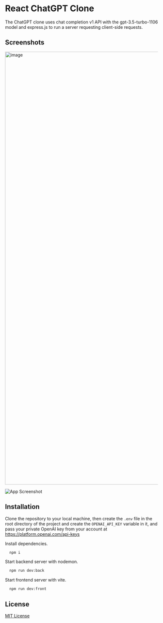 # React ChatGPT Clone

The ChatGPT clone uses chat completion v1 API with the gpt-3.5-turbo-1106 model and express.js to run a server requesting client-side requests.

## Screenshots

<img width="1421" alt="image" src="https://github.com/kas1qqqq/react-chatgpt-clone/assets/29861553/c6c19ab7-93ed-4282-a23a-74fb2cb39f97">

![App Screenshot](https://github.com/kas1qqqq/infinite-todos/assets/29861553/7589892e-c65b-4f97-8a24-5fe12465e771)

## Installation

Clone the repository to your local machine, then create the `.env` file in the root directory of the project and create the `OPENAI_API_KEY` variable in it, and pass your private OpenAI key from your account at https://platform.openai.com/api-keys

Install dependencies.

```bash
  npm i
```

Start backend server with nodemon.

```bash
  npm run dev:back
```

Start frontend server with vite.

```bash
  npm run dev:front
```

## License

[MIT License](LICENSE)
